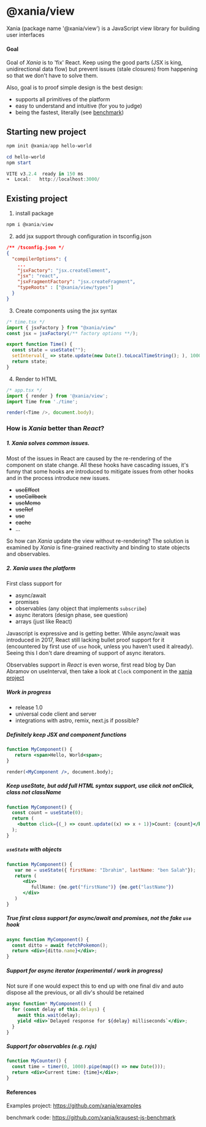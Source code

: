 # @xania/view

Xania (package name '@xania/view') is a JavaScript view library for building user interfaces

#### Goal

Goal of _Xania_ is to 'fix' React. Keep using the good parts (JSX is king, unidirectional data flow) but prevent issues (stale closures) from happening so that we don't have to solve them.

Also, goal is to proof simple design is the best design:

- supports all primitives of the platform
- easy to understand and intuitive (for you to judge)
- being the fastest, literally (see [benchmark](https://krausest.github.io/js-framework-benchmark/2022/table_chrome_104_windows.html))

## Starting new project

```powershell
npm init @xania/app hello-world
```

```powershell
cd hello-world
npm start

VITE v3.2.4  ready in 150 ms
➜  Local:   http://localhost:3000/
```

## Existing project

1. install package

```powershell
npm i @xania/view
```

2. add jsx support through configuration in tsconfig.json

```json
/** /tsconfig.json */
{
  "compilerOptions": {
    ...
    "jsxFactory": "jsx.createElement",
    "jsx": "react",
    "jsxFragmentFactory": "jsx.createFragment",
    "typeRoots" : ["@xania/view/types"]
  }
}
```

3. Create components using the jsx syntax

```typescript
/* time.tsx */
import { jsxFactory } from "@xania/view"
const jsx = jsxFactory(/** factory options **/);

export function Time() {
  const state = useState("");
  setInterval(_ => state.update(new Date().toLocalTimeString(); ), 1000);
  return state;
}

```

4. Render to HTML

```typescript
/* app.tsx */
import { render } from '@xania/view';
import Time from './time';

render(<Time />, document.body);
```

### How is _Xania_ better than _React_?

##### 1. _Xania_ solves common issues.

Most of the issues in React are caused by the re-rendering of the component on state change. All these hooks have cascading issues, it's funny that some hooks are introduced to mitigate issues from other hooks and in the process introduce new issues.

- ~~useEffect~~
- ~~useCallback~~
- ~~useMemo~~
- ~~useRef~~
- ~~use~~
- ~~cache~~
- ...

So how can _Xania_ update the view without re-rendering? The solution is examined by _Xania_ is fine-grained reactivity and binding to state objects and observables.

##### 2. _Xania_ uses the platform

First class support for

- async/await
- promises
- observables (any object that implements `subscribe`)
- async iterators (design phase, see question)
- arrays (just like React)

Javascript is expressive and is getting better. While async/await was introduced in 2017, React still lacking bullet proof support for it (encountered by first use of `use` hook, unless you haven't used it already). Seeing this I don't dare dreaming of support of async iterators.

Observables support in _React_ is even worse, first read blog by Dan Abramov on useInterval, then take a look at `Clock` component in the [xania project](#starting-new-project)

##### Work in progress

- release 1.0
- universal code client and server
- integrations with astro, remix, next.js if possible?

##### Definitely keep JSX and component functions

```jsx
function MyComponent() {
   return <span>Hello, World<span>;
}

render(<MyComponent />, document.body);
```

##### Keep useState, but add full HTML syntax support, use click not onClick, class not className

```jsx
function MyComponent() {
  const count = useState(0);
  return (
    <button click={(_) => count.update((x) => x + 1)}>Count: {count}</button>
  );
}
```

##### `useState` with objects

```jsx
function MyComponent() {
   var me = useState({ firstName: "Ibrahim", lastName: "ben Salah"});
   return (
      <div>
         fullName: {me.get("firstName")} {me.get("lastName"})
      </div>
   )
}
```

##### True first class support for async/await and promises, not the fake `use` hook

```jsx
async function MyComponent() {
  const ditto = await fetchPokemon();
  return <div>{ditto.name}</div>;
}
```

##### Support for async iterator (experimental / work in progress)

Not sure if one would expect this to end up with one final div and auto dispose all the previous, or all div's should be retained

```jsx
async function* MyComponent() {
  for (const delay of this.delays) {
    await this.wait(delay);
    yield <div>`Delayed response for ${delay} milliseconds`</div>;
  }
}
```

##### Support for observables (e.g. rxjs)

```jsx
function MyCounter() {
  const time = timer(0, 1000).pipe(map(() => new Date()));
  return <div>Current time: {time}</div>;
}
```

#### References

Examples project:
https://github.com/xania/examples

benchmark code:
https://github.com/xania/krausest-js-benchmark
